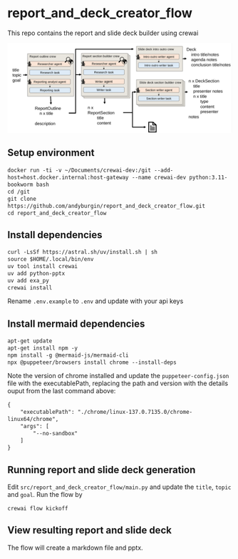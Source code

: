 # report_and_deck_creator_flow
This repo contains the report and slide deck builder using crewai

![Overview](./doc/overview.png)

## Setup environment
```
docker run -ti -v ~/Documents/crewai-dev:/git --add-host=host.docker.internal:host-gateway --name crewai-dev python:3.11-bookworm bash
cd /git
git clone https://github.com/andyburgin/report_and_deck_creator_flow.git
cd report_and_deck_creator_flow
```

## Install dependencies
```
curl -LsSf https://astral.sh/uv/install.sh | sh
source $HOME/.local/bin/env
uv tool install crewai
uv add python-pptx
uv add exa_py
crewai install
```
Rename `.env.example` to `.env` and update with your api keys

## Install mermaid dependencies
```
apt-get update
apt-get install npm -y
npm install -g @mermaid-js/mermaid-cli
npx @puppeteer/browsers install chrome --install-deps
```
Note the version of chrome installed and update the `puppeteer-config.json` file with the executablePath, replacing the path and version with the details ouput from the last command above:
```
{
    "executablePath": "./chrome/linux-137.0.7135.0/chrome-linux64/chrome",
    "args": [
        "--no-sandbox"
    ]
}
```

## Running report and slide deck generation
Edit `src/report_and_deck_creator_flow/main.py` and update the `title`, `topic` and `goal`.
Run the flow by
```
crewai flow kickoff
```

## View resulting report and slide deck
The flow will create a markdown file and pptx.

